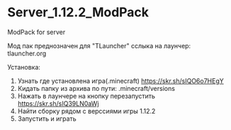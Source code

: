# Server_1.12.2_ModPack
ModPack for server

Мод пак преднозначен для "TLauncher" 
сслыка на лаунчер: tlauncher.org

Установка:
1. Узнать где установлена игра(.minecraft)
https://skr.sh/sIQO6o7HEgY
2. Кидать папку из архива по пути: .minecraft/versions
3. Нажать в лаунчере на кнопку перезапустить
https://skr.sh/sIQ39LN0aWj
4. Найти сборку рядом с верссиями игры 1.12.2
5. Запустить и играть


